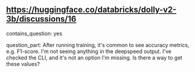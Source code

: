 ## https://huggingface.co/databricks/dolly-v2-3b/discussions/16

contains_question: yes

question_part: After running training, it's common to see accuracy metrics, e.g. F1-score. I'm not seeing anything in the deepspeed output. I've checked the CLI, and it's not an option I'm missing. Is there a way to get these values?